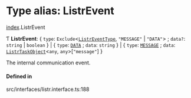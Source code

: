 # Type alias: ListrEvent

[index](../modules/index.md).ListrEvent

Ƭ **ListrEvent**: { `type`: `Exclude`<[`ListrEventType`](../enums/index.ListrEventType.md), ``"MESSAGE"`` \| ``"DATA"``\> ; `data?`: `string` \| `boolean`  } \| { `type`: [`DATA`](../enums/index.ListrEventType.md#data) ; `data`: `string`  } \| { `type`: [`MESSAGE`](../enums/index.ListrEventType.md#message) ; `data`: [`ListrTaskObject`](../classes/index.ListrTaskObject.md)<`any`, `any`\>[``"message"``]  }

The internal communication event.

#### Defined in

src/interfaces/listr.interface.ts:188
